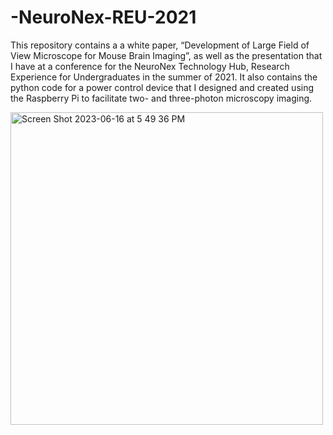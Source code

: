 # -NeuroNex-REU-2021
This repository contains a a white paper, “Development of Large Field of View Microscope for Mouse Brain Imaging”, as well as the presentation that I have at a conference for the NeuroNex Technology Hub, Research Experience for Undergraduates in the summer of 2021. It also contains the python code for a power control device that I designed and created using the Raspberry Pi to facilitate two- and three-photon microscopy imaging.


<img width="500" alt="Screen Shot 2023-06-16 at 5 49 36 PM" src="https://github.com/Sockie3/sokolova-reu-neuronex-2021/assets/125540062/cf9f382a-ff13-4395-b19d-59dada5fb411">

